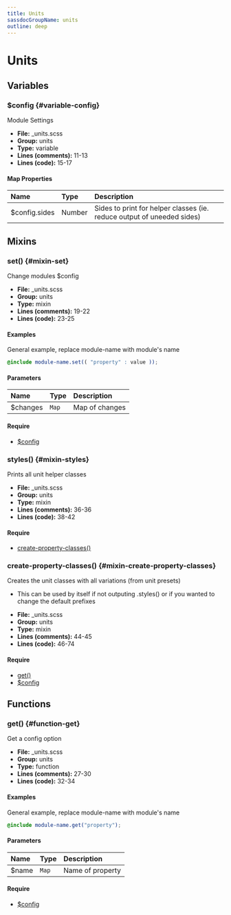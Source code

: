 ```yaml
---
title: Units
sassdocGroupName: units
outline: deep
---
```



# Units





## Variables




###  $config <Badge text="variable" type="tip" vertical="top" /><Badge text="Map" type="warning" vertical="top" />  {#variable-config} 

  

Module Settings
    
    


<SassdocDetails summaryText="Meta Information">

- **File:** _units.scss
- **Group:** units
- **Type:** variable
- **Lines (comments):** 11-13
- **Lines (code):** 15-17

</SassdocDetails>
    
    

#### Map Properties


|Name|Type|Description|
|:--|:--|:--|
|$config.sides|Number|Sides to print for helper classes (ie. reduce output of uneeded sides)|

    
  

## Mixins




###  set() <Badge text="mixin" type="tip" vertical="top" />  {#mixin-set} 

  

Change modules $config
    
    


<SassdocDetails summaryText="Meta Information">

- **File:** _units.scss
- **Group:** units
- **Type:** mixin
- **Lines (comments):** 19-22
- **Lines (code):** 23-25

</SassdocDetails>
    
    

#### Examples

General example, replace module-name with module's name      


``` scss
@include module-name.set(( "property" : value ));
```
  



      

#### Parameters


|Name|Type|Description|
|:--|:--|:--|
|$changes|`Map`|Map of changes|

    

#### Require

- [$config](/helpers/units/#variable-config)
  


###  styles() <Badge text="mixin" type="tip" vertical="top" />  {#mixin-styles} 

  

Prints all unit helper classes
    
    


<SassdocDetails summaryText="Meta Information">

- **File:** _units.scss
- **Group:** units
- **Type:** mixin
- **Lines (comments):** 36-36
- **Lines (code):** 38-42

</SassdocDetails>
    
    

#### Require

- [create-property-classes()](/helpers/units/#mixin-create-property-classes)
  


###  create-property-classes() <Badge text="mixin" type="tip" vertical="top" />  {#mixin-create-property-classes} 

  

Creates the unit classes with all variations (from unit presets)
- This can be used by itself if not outputing .styles() or if you wanted to change the default prefixes
    
    


<SassdocDetails summaryText="Meta Information">

- **File:** _units.scss
- **Group:** units
- **Type:** mixin
- **Lines (comments):** 44-45
- **Lines (code):** 46-74

</SassdocDetails>
    
    

#### Require

- [get()](/helpers/units/#function-get)
- [$config](/helpers/units/#variable-config)
  
  

## Functions




###  get() <Badge text="function" type="tip" vertical="top" />  {#function-get} 

  

Get a config option
    
    


<SassdocDetails summaryText="Meta Information">

- **File:** _units.scss
- **Group:** units
- **Type:** function
- **Lines (comments):** 27-30
- **Lines (code):** 32-34

</SassdocDetails>
    
    

#### Examples

General example, replace module-name with module's name      


``` scss
@include module-name.get("property");
```
  



      

#### Parameters


|Name|Type|Description|
|:--|:--|:--|
|$name|`Map`|Name of property|

    

#### Require

- [$config](/helpers/units/#variable-config)
  
  


<script>

  import SassdocPreview from "@ulu/vitepress-sassdoc/lib/assets/components/SassdocPreview.vue";
  import SassdocDetails from "@ulu/vitepress-sassdoc/lib/assets/components/SassdocDetails.vue";
  const sassdocGroup = [{"groupName":"units","id":"variable-config","uid":"units-variable-config","title":"$config","groupPath":"/helpers/units/","path":"/helpers/units/#variable-config"},{"groupName":"units","id":"mixin-set","uid":"units-mixin-set","title":"set()","groupPath":"/helpers/units/","path":"/helpers/units/#mixin-set","previewsByIndex":{}},{"groupName":"units","id":"function-get","uid":"units-function-get","title":"get()","groupPath":"/helpers/units/","path":"/helpers/units/#function-get","previewsByIndex":{}},{"groupName":"units","id":"mixin-styles","uid":"units-mixin-styles","title":"styles()","groupPath":"/helpers/units/","path":"/helpers/units/#mixin-styles"},{"groupName":"units","id":"mixin-create-property-classes","uid":"units-mixin-create-property-classes","title":"create-property-classes()","groupPath":"/helpers/units/","path":"/helpers/units/#mixin-create-property-classes"}];
  export default {
    components: {
      SassdocPreview,
      SassdocDetails
    },
    provide: {
      getSassdocItem(uid) {
        return sassdocGroup.find(item => item.uid === uid);
      },
      getSassdocGroup() {
        return sassdocGroup;
      },
      sassdocPreviewOptions: JSON.parse(
        decodeURIComponent(
          `%7B%22previewStyles%22%3A%22%5Cn%20%20%20%20height%3A%2020em%3B%5Cn%20%20%20%20width%3A%20100%25%3B%5Cn%20%20%20%20border%3A%20none%3B%5Cn%20%20%20%20background-color%3A%20%23f9f9f9%3B%5Cn%20%20%20%20border-radius%3A%206px%3B%5Cn%20%20%20%20padding%3A%2012px%3B%5Cn%20%20%20%20margin%3A%201.5em%200%3B%5Cn%20%20%22%2C%22previewHead%22%3A%22%5Cn%20%20%20%20%3Ctitle%3ESassdoc%20Example%3C%2Ftitle%3E%20%5Cn%20%20%20%20%3Cmeta%20charset%3D%5C%22utf-8%5C%22%3E%20%5Cn%20%20%20%20%3Cmeta%20name%3D%5C%22viewport%5C%22%20content%3D%5C%22width%3Ddevice-width%2C%20initial-scale%3D1%5C%22%3E%20%5Cn%20%20%20%20%3Clink%20rel%3D%5C%22stylesheet%5C%22%20href%3D%5C%22%2Fsassdoc-preview.css%5C%22%3E%5Cn%20%20%22%2C%22previewScripts%22%3A%22%5Cn%20%20%20%20%3Cscript%20src%3D%5C%22%2Fsassdoc-preview.js%5C%22%3E%3C%2Fscript%3E%5Cn%20%20%22%7D`
        )
      )
    }
  }

</script>  
  
  